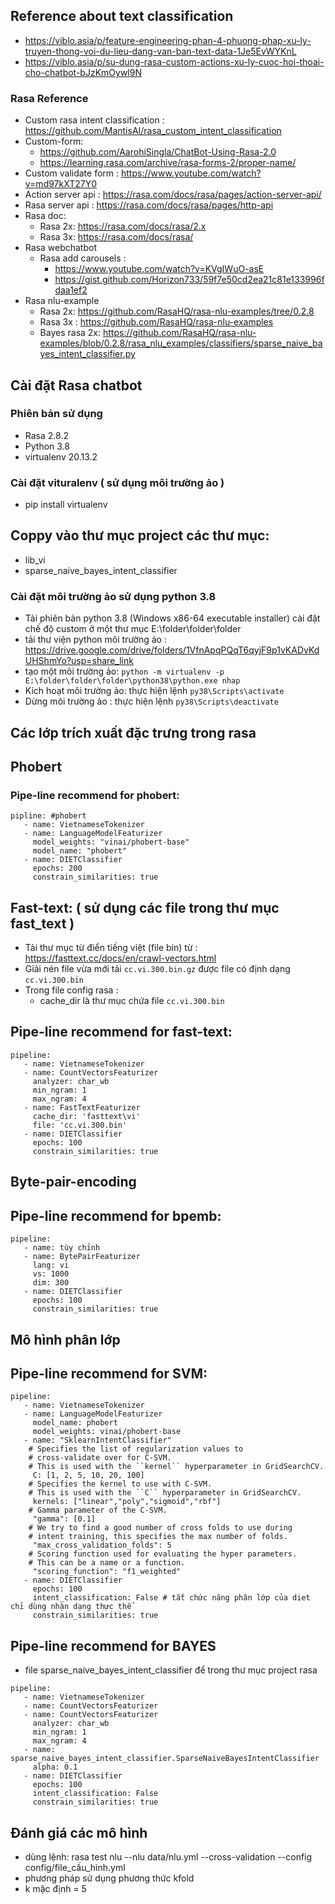 ## Reference about text classification
- https://viblo.asia/p/feature-engineering-phan-4-phuong-phap-xu-ly-truyen-thong-voi-du-lieu-dang-van-ban-text-data-1Je5EvWYKnL
- https://viblo.asia/p/su-dung-rasa-custom-actions-xu-ly-cuoc-hoi-thoai-cho-chatbot-bJzKmOywl9N
### Rasa Reference 
- Custom rasa intent classification : https://github.com/MantisAI/rasa_custom_intent_classification
- Custom-form: 
  - https://github.com/AarohiSingla/ChatBot-Using-Rasa-2.0
  - https://learning.rasa.com/archive/rasa-forms-2/proper-name/
- Custom validate form : https://www.youtube.com/watch?v=md97kXT27Y0
- Action server api : https://rasa.com/docs/rasa/pages/action-server-api/
- Rasa server api : https://rasa.com/docs/rasa/pages/http-api
- Rasa doc:
  - Rasa 2x: https://rasa.com/docs/rasa/2.x
  - Rasa 3x: https://rasa.com/docs/rasa/
- Rasa webchatbot  
  - Rasa add carousels : 
    - https://www.youtube.com/watch?v=KVgIWuO-asE
    - https://gist.github.com/Horizon733/59f7e50cd2ea21c81e133996fdaa1ef2
- Rasa nlu-example
  - Rasa 2x: https://github.com/RasaHQ/rasa-nlu-examples/tree/0.2.8
  - Rasa 3x : https://github.com/RasaHQ/rasa-nlu-examples
  - Bayes rasa 2x: https://github.com/RasaHQ/rasa-nlu-examples/blob/0.2.8/rasa_nlu_examples/classifiers/sparse_naive_bayes_intent_classifier.py
## Cài đặt Rasa chatbot
### Phiên bản sử dụng
- Rasa 2.8.2
- Python 3.8
- virtualenv 20.13.2
### Cài đặt vituralenv ( sử dụng môi trường ảo )
- pip install virtualenv
## Coppy vào thư mục project các thư mục:
- lib_vi
- sparse_naive_bayes_intent_classifier
### Cài đặt môi trường ảo sử dụng python 3.8
- Tải phiên bản python 3.8 (Windows x86-64 executable installer) cài đặt chế độ custom ở một thư mục E:\folder\folder\folder
- tải thư viện python môi trường ảo : https://drive.google.com/drive/folders/1VfnApqPQqT6qyjF9p1vKADvKdUHShmYo?usp=share_link
- tạo một môi trường ảo: `python -m virtualenv -p  E:\folder\folder\folder\python38\python.exe nhap`
- Kích hoạt môi trường ảo: thực hiện lệnh  `py38\Scripts\activate`
- Dừng môi trường ảo : thực hiện lệnh `py38\Scripts\deactivate`
## Các lớp trích xuất đặc trưng trong rasa
## Phobert
### Pipe-line recommend for phobert:
```
pipline: #phobert
   - name: VietnameseTokenizer
   - name: LanguageModelFeaturizer
     model_weights: "vinai/phobert-base"
     model_name: "phobert"
   - name: DIETClassifier
     epochs: 200
     constrain_similarities: true
```
## Fast-text: ( sử dụng các file trong thư mục fast_text )
- Tải thư mục từ điển tiếng việt (file bin) từ : https://fasttext.cc/docs/en/crawl-vectors.html
- Giải nén file vừa mới tải `cc.vi.300.bin.gz` được file có định dạng `cc.vi.300.bin`
- Trong file config rasa :
  - cache_dir là thư mục chứa file `cc.vi.300.bin`
## Pipe-line recommend for fast-text:
```
pipeline: 
   - name: VietnameseTokenizer
   - name: CountVectorsFeaturizer
     analyzer: char_wb
     min_ngram: 1
     max_ngram: 4
   - name: FastTextFeaturizer
     cache_dir: 'fasttext\vi'
     file: 'cc.vi.300.bin'
   - name: DIETClassifier
     epochs: 100
     constrain_similarities: true

```
## Byte-pair-encoding 
## Pipe-line recommend for bpemb:
```
pipeline: 
   - name: tùy chỉnh
   - name: BytePairFeaturizer
     lang: vi
     vs: 1000
     dim: 300
   - name: DIETClassifier
     epochs: 100
     constrain_similarities: true
```
## Mô hình phân lớp
## Pipe-line recommend for SVM:
```
pipeline:
   - name: VietnameseTokenizer
   - name: LanguageModelFeaturizer
     model_name: phobert
     model_weights: vinai/phobert-base
   - name: "SklearnIntentClassifier"
    # Specifies the list of regularization values to
    # cross-validate over for C-SVM.
    # This is used with the ``kernel`` hyperparameter in GridSearchCV.
     C: [1, 2, 5, 10, 20, 100]
    # Specifies the kernel to use with C-SVM.
    # This is used with the ``C`` hyperparameter in GridSearchCV.
     kernels: ["linear","poly","sigmoid","rbf"]
    # Gamma parameter of the C-SVM.
     "gamma": [0.1]
    # We try to find a good number of cross folds to use during
    # intent training, this specifies the max number of folds.
     "max_cross_validation_folds": 5
    # Scoring function used for evaluating the hyper parameters.
    # This can be a name or a function.
     "scoring_function": "f1_weighted"
   - name: DIETClassifier
     epochs: 100
     intent_classification: False # tắt chức năng phân lớp của diet chỉ dùng nhận dạng thực thể
     constrain_similarities: true
```
## Pipe-line recommend for BAYES
- file sparse_naive_bayes_intent_classifier để trong thư mục project rasa
```
pipeline:
   - name: VietnameseTokenizer
   - name: CountVectorsFeaturizer
   - name: CountVectorsFeaturizer
     analyzer: char_wb
     min_ngram: 1
     max_ngram: 4
   - name: sparse_naive_bayes_intent_classifier.SparseNaiveBayesIntentClassifier
     alpha: 0.1
   - name: DIETClassifier
     epochs: 100
     intent_classification: False
     constrain_similarities: true
```
## Đánh giá các mô hình
- dùng lệnh: rasa test nlu --nlu data/nlu.yml --cross-validation --config config/file_cấu_hình.yml
- phương pháp sử dụng phương thức kfold
- k mặc định = 5 
